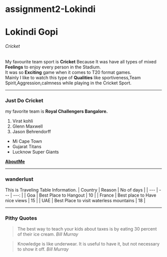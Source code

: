 # assignment2-Lokindi
# Lokindi Gopi
###### Cricket

My favourite team sport is **Cricket** Because It was have all types of mixed **Feelings** to enjoy every person in the Stadium.<br>It was so **Exciting** game when it comes to T20 format games.<br>Mainly I like to watch this type of **Qualities** like sportiveness,Team Spirit,Aggression,calmness while playing in the Cricket Sport.
 
---
### Just Do Cricket
my  favorite team is **Royal Challengers Bangalore.**<br>
1. Virat kohli
2. Glenn Maxwell
3. Jason Behrendorff
* Mi Cape Town
* Gujarat Titans
* Lucknow Super Giants

**[AboutMe](AboutMe.md)**

---
### wanderlust
This is Traveling Table Information.
| Country | Reason | No of days |
| --- | --- | ---: |
| Goa | Best Place to Hangout | 10 |
| France | Best place to Have nice views | 15 |
| UAE | Best Place to visit waterless mountains | 18 |

---
### Pithy Quotes
>The best way to teach your kids about taxes is by eating 30 percent of their ice cream. *Bill Murray*

>Knowledge is like underwear. It is useful to have it, but not necessary to show it off. *Bill Murray*
